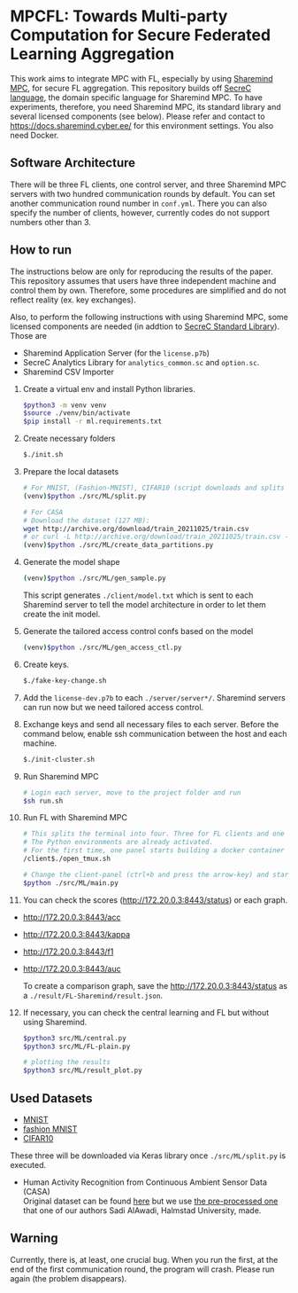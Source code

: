 # MPCFL: Towards Multi-party Computation for Secure Federated Learning Aggregation

This work aims to integrate MPC with FL, especially by using [Sharemind MPC](https://sharemind.cyber.ee/sharemind-mpc/), for secure FL aggregation. This repository builds off [SecreC language](https://sharemind-sdk.github.io/stdlib/reference/index.html), the domain specific language for Sharemind MPC. To have experiments, therefore, you need Sharemind MPC, its standard library and several licensed components (see below). Please refer and contact to <https://docs.sharemind.cyber.ee/> for this environment settings. You also need Docker.

## Software Architecture

There will be three FL clients, one control server, and three Sharemind MPC servers with two hundred communication rounds by default. You can set another communication round number in `conf.yml`. There you can also specify the number of clients, however, currently codes do not support numbers other than 3.

## How to run

The instructions below are only for reproducing the results of the paper. This repository assumes that users have three independent machine and control them by own. Therefore, some procedures are simplified and do not reflect reality (ex. key exchanges).

Also, to perform the following instructions with using Sharemind MPC, some licensed components are needed (in addtion to [SecreC Standard Library](https://sharemind-sdk.github.io/stdlib/reference/pages.html)). Those are
- Sharemind Application Server (for the `license.p7b`)
- SecreC Analytics Library for `analytics_common.sc` and `option.sc`.
- Sharemind CSV Importer

1. Create a virtual env and install Python libraries.

      ```sh
      $python3 -m venv venv
      $source ./venv/bin/activate
      $pip install -r ml.requirements.txt
      ```

2. Create necessary folders

      ```sh
      $./init.sh
      ```

3. Prepare the local datasets

      ```sh
      # For MNIST, (Fashion-MNIST), CIFAR10 (script downloads and splits into train&test datasets)
      (venv)$python ./src/ML/split.py

      # For CASA
      # Download the dataset (127 MB):
      wget http://archive.org/download/train_20211025/train.csv
      # or curl -L http://archive.org/download/train_20211025/train.csv -o train.csv
      (venv)$python ./src/ML/create_data_partitions.py
      ```

4. Generate the model shape

      ```sh
      (venv)$python ./src/ML/gen_sample.py
      ```

   This script generates `./client/model.txt` which is sent to each Sharemind server to tell the model architecture in order to let them create the init model.

5. Generate the tailored access control confs based on the model

      ```sh
      (venv)$python ./src/ML/gen_access_ctl.py
      ```

6. Create keys.

      ```sh
      $./fake-key-change.sh
      ```

7. Add the `license-dev.p7b` to each `./server/server*/`.
   Sharemind servers can run now but we need tailored access control.

8. Exchange keys and send all necessary files to each server.
   Before the command below, enable ssh communication between the host and each machine.

      ```sh
      $./init-cluster.sh
      ```

9. Run Sharemind MPC

      ```sh
      # Login each server, move to the project folder and run
      $sh run.sh
      ```

10. Run FL with Sharemind MPC

      ```sh
      # This splits the terminal into four. Three for FL clients and one for the control server.
      # The Python environments are already activated. 
      # For the first time, one panel starts building a docker container and this takes a time.
      /client$./open_tmux.sh

      # Change the client-panel (ctrl+b and press the arrow-key) and start FL.
      $python ./src/ML/main.py
      ```

11. You can check the scores (<http://172.20.0.3:8443/status>) or each graph.

+ <http://172.20.0.3:8443/acc>
+ <http://172.20.0.3:8443/kappa>
+ <http://172.20.0.3:8443/f1>
+ <http://172.20.0.3:8443/auc>

   To create a comparison graph, save the <http://172.20.0.3:8443/status> as a `./result/FL-Sharemind/result.json`.

12. If necessary, you can check the central learning and FL but without using Sharemind.

      ```sh
      $python3 src/ML/central.py
      $python3 src/ML/FL-plain.py

      # plotting the results
      $python3 src/ML/result_plot.py
      ```

## Used Datasets
- [MNIST](https://keras.io/api/datasets/mnist/)
- [fashion MNIST](https://keras.io/api/datasets/fashion_mnist/)
- [CIFAR10](https://keras.io/api/datasets/cifar10/)

These three will be downloaded via Keras library once `./src/ML/split.py` is executed.
- Human Activity Recognition from Continuous Ambient Sensor Data (CASA)  
Original dataset can be found [here](https://archive.ics.uci.edu/dataset/506/human+activity+recognition+from+continuous+ambient+sensor+data) but we use [the pre-processed one](https://archive.org/download/train_20211025) that one of our authors Sadi AlAwadi, Halmstad University, made.

## Warning

Currently, there is, at least, one crucial bug. When you run the first, at the end of the first communication round, the program will crash. Please run again (the problem disappears).  
